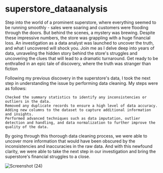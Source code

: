 # superstore_dataanalysis

Step into the world of a prominent superstore, where everything seemed to be running smoothly - sales were soaring and customers were flooding through the doors. But behind the scenes, a mystery was brewing. Despite these impressive numbers, the store was grappling with a huge financial loss. An investigation as a data analyst was launched to uncover the truth, and what I uncovered will shock you. Join me as I delve deep into years of data, unraveling the hidden story behind the store's struggles and uncovering the clues that will lead to a dramatic turnaround. Get ready to be enthralled in an epic tale of discovery, where the truth was stranger than fiction

Following my previous discovery in the superstore's data, I took the next step in understanding the issue by performing data cleaning. My steps were as follows:

    Checked the summary statistics to identify any inconsistencies or outliers in the data.
    Removed any duplicate records to ensure a high level of data accuracy.
    Adding new columns to the dataset to capture additional information and insights.
    Performed advanced techniques such as data imputation, outlier detection and handling, and data normalization to further improve the quality of the data.

By going through this thorough data cleaning process, we were able to uncover more information that would have been obscured by the inconsistencies and inaccuracies in the raw data. And with this newfound clarity, we were able to take the next step in our investigation and bring the superstore's financial struggles to a close.

![Screenshot (24)](https://github.com/AnushaMudddada/superstore_dataanalysis/assets/86538396/04660f72-5301-4f24-8e3f-778be9136add)
